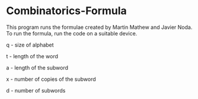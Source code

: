 # Combinatorics-Formula

This program runs the formulae created by Martin Mathew and Javier Noda. To run the formula, run the code on a suitable device. 

q - size of alphabet

t - length of the word

a - length of the subword

x - number of copies of the subword

d - number of subwords